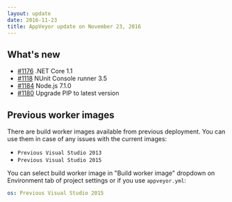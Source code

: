 ```yaml
---
layout: update
date: 2016-11-23
title: AppVeyor update on November 23, 2016
---
```


## What's new

* [#1176](https://github.com/appveyor/ci/issues/1176) .NET Core 1.1
* [#1118](https://github.com/appveyor/ci/issues/1118) NUnit Console runner 3.5
* [#1184](https://github.com/appveyor/ci/issues/1184) Node.js 7.1.0
* [#1180](https://github.com/appveyor/ci/issues/1180) Upgrade PIP to latest version

## Previous worker images

There are build worker images available from previous deployment. You can use them in case of any issues with the current images:

* `Previous Visual Studio 2013`
* `Previous Visual Studio 2015`

You can select build worker image in "Build worker image" dropdown on Environment tab of project settings or if you use `appveyor.yml`:

```yaml
os: Previous Visual Studio 2015
```
